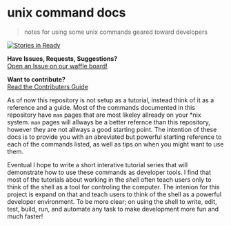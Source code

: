 # unix command docs
> notes for using some unix commands geared toward developers  

[![Stories in Ready](https://badge.waffle.io/slugbyte/unix-cmds.svg?label=ready&title=Ready)](http://waffle.io/slugbyte/unix-cmds)  

**Have Issues, Requests, Suggestions?**  
[Open an Issue on our waffle board!](http://waffle.io/slugbyte/unix-cmds) 


**Want to contribute?**  
[Read the Contributers Guide](CONTRIBUTING.md)

As of now this repository is not setup as a tutorial, instead think of it as a reference and a guide. Most of the commands documented in this repository have `man` pages that are most likeley allready on your \*nix system. `man` pages will allways be a better refernce than this repository, however they are not allways a good starting point. The intention of these docs is to provide you with an abreviated but powerful starting reference to each of the commands listed, as well as tips on when you might want to use them.  

Eventual I hope to write a short interative tutorial series that will demonstrate how to use these commands as developer tools. I find that most of the tutorials about working in the _shell_ often teach users only to think of the shell as a tool for controling the computer. The intenion for this project is expand on that and teach users to think of the shell as a powerful developer environment. To be more clear; on using the shell to write, edit, test, build, run, and automate any task to make development more fun and much faster!
